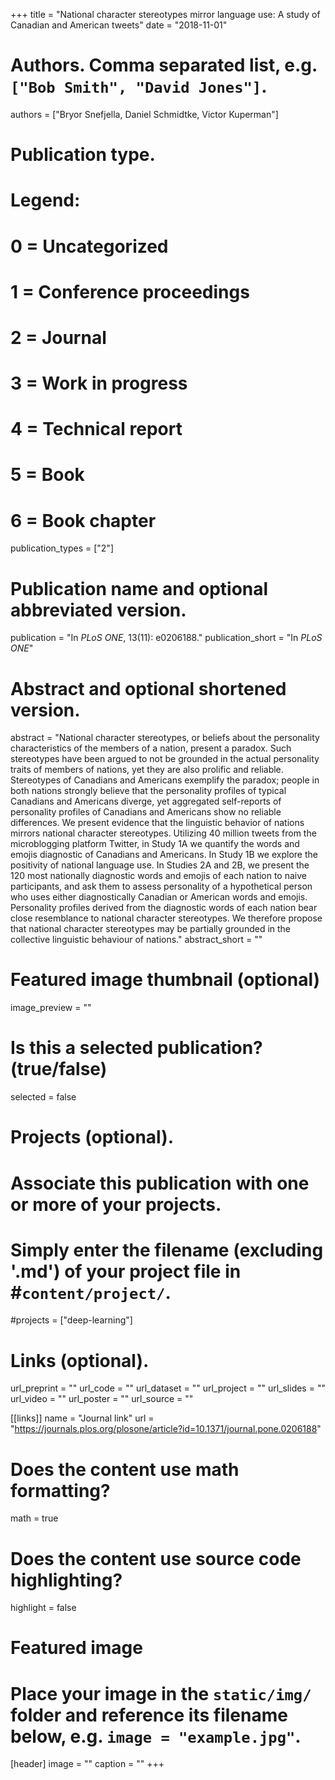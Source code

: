 +++
title = "National character stereotypes mirror language use: A study of Canadian and American tweets"
date = "2018-11-01"

# Authors. Comma separated list, e.g. `["Bob Smith", "David Jones"]`.
authors = ["Bryor Snefjella, Daniel Schmidtke, Victor Kuperman"]

# Publication type.
# Legend:
# 0 = Uncategorized
# 1 = Conference proceedings
# 2 = Journal
# 3 = Work in progress
# 4 = Technical report
# 5 = Book
# 6 = Book chapter
publication_types = ["2"]

# Publication name and optional abbreviated version.
publication = "In *PLoS ONE*, 13(11): e0206188."
publication_short = "In *PLoS ONE*"

# Abstract and optional shortened version.
abstract = "National character stereotypes, or beliefs about the personality characteristics of the members of a nation, present a paradox. Such stereotypes have been argued to not be grounded in the actual personality traits of members of nations, yet they are also prolific and reliable. Stereotypes of Canadians and Americans exemplify the paradox; people in both nations strongly believe that the personality profiles of typical Canadians and Americans diverge, yet aggregated self-reports of personality profiles of Canadians and Americans show no reliable differences. We present evidence that the linguistic behavior of nations mirrors national character stereotypes. Utilizing 40 million tweets from the microblogging platform Twitter, in Study 1A we quantify the words and emojis diagnostic of Canadians and Americans. In Study 1B we explore the positivity of national language use. In Studies 2A and 2B, we present the 120 most nationally diagnostic words and emojis of each nation to naive participants, and ask them to assess personality of a hypothetical person who uses either diagnostically Canadian or American words and emojis. Personality profiles derived from the diagnostic words of each nation bear close resemblance to national character stereotypes. We therefore propose that national character stereotypes may be partially grounded in the collective linguistic behaviour of nations."
abstract_short = ""

# Featured image thumbnail (optional)
image_preview = ""

# Is this a selected publication? (true/false)
selected = false

# Projects (optional).
#   Associate this publication with one or more of your projects.
#   Simply enter the filename (excluding '.md') of your project file in #`content/project/`.
#projects = ["deep-learning"]

# Links (optional). 
url_preprint = ""
url_code = ""
url_dataset = ""
url_project = ""
url_slides = ""
url_video = ""
url_poster = ""
url_source = ""

[[links]]
name = "Journal link"
url = "https://journals.plos.org/plosone/article?id=10.1371/journal.pone.0206188"

# Does the content use math formatting?
math = true

# Does the content use source code highlighting?
highlight = false

# Featured image
# Place your image in the `static/img/` folder and reference its filename below, e.g. `image = "example.jpg"`.
[header]
image = ""
caption = ""
+++
